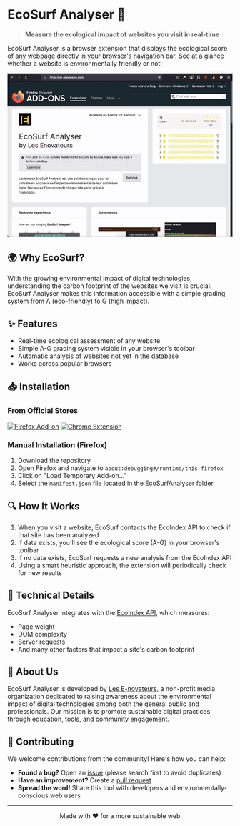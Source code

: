 # EcoSurf Analyser 🌱

> **Measure the ecological impact of websites you visit in real-time**

EcoSurf Analyser is a browser extension that displays the ecological score of any webpage directly in your browser's navigation bar. See at a glance whether a website is environmentally friendly or not!

![EcoSurf Analyser Demo](assets/demo.gif)

## 🌍 Why EcoSurf?

With the growing environmental impact of digital technologies, understanding the carbon footprint of the websites we visit is crucial. EcoSurf Analyser makes this information accessible with a simple grading system from A (eco-friendly) to G (high impact).

## ✨ Features

- Real-time ecological assessment of any website
- Simple A-G grading system visible in your browser's toolbar
- Automatic analysis of websites not yet in the database
- Works across popular browsers

## 📥 Installation

### From Official Stores

[![Firefox Add-on](https://img.shields.io/badge/Firefox-Add--on-FF7139?style=for-the-badge&logo=firefox-browser&logoColor=white)](https://addons.mozilla.org/firefox/addon/ecosurf-analyser/)
[![Chrome Extension](https://img.shields.io/badge/Chrome-Extension-4285F4?style=for-the-badge&logo=google-chrome&logoColor=white)](https://chromewebstore.google.com/detail/ecosurf-analyser/ikhjihalbdlnjacdnonecbddejboajkl)

### Manual Installation (Firefox)

1. Download the repository
2. Open Firefox and navigate to `about:debugging#/runtime/this-firefox`
3. Click on "Load Temporary Add-on..."
4. Select the `manifest.json` file located in the EcoSurfAnalyser folder

## 🔍 How It Works

1. When you visit a website, EcoSurf contacts the EcoIndex API to check if that site has been analyzed
2. If data exists, you'll see the ecological score (A-G) in your browser's toolbar
3. If no data exists, EcoSurf requests a new analysis from the EcoIndex API
4. Using a smart heuristic approach, the extension will periodically check for new results

## 🧪 Technical Details

EcoSurf Analyser integrates with the [EcoIndex API](https://github.com/cnumr/ecoindex_api), which measures:
- Page weight
- DOM complexity
- Server requests
- And many other factors that impact a site's carbon footprint

## 👥 About Us

EcoSurf Analyser is developed by [Les E-novateurs](https://les-enovateurs.com/), a non-profit media organization dedicated to raising awareness about the environmental impact of digital technologies among both the general public and professionals. Our mission is to promote sustainable digital practices through education, tools, and community engagement.

## 🤝 Contributing

We welcome contributions from the community! Here's how you can help:

- **Found a bug?** Open an [issue](https://github.com/les-enovateurs/estimate-good-website/issues) (please search first to avoid duplicates)
- **Have an improvement?** Create a [pull request](https://github.com/les-enovateurs/estimate-good-website/pulls)
- **Spread the word!** Share this tool with developers and environmentally-conscious web users

---

<p align="center">Made with ❤️ for a more sustainable web</p>
